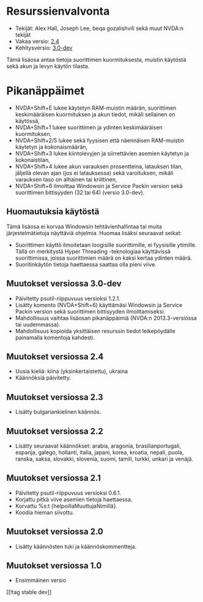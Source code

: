 # Resurssienvalvonta #

* Tekijät: Alex Hall, Joseph Lee, beqa gozalishvili sekä muut NVDA:n tekijät
* Vakaa versio: [2.4][1]
* Kehitysversio: [3.0-dev][2]

Tämä lisäosa antaa tietoja suorittimen kuormituksesta, muistin käytöstä sekä
akun ja levyn käytön tilasta.

# Pikanäppäimet #

* NVDA+Shift+E lukee käytetyn RAM-muistin määrän, suorittimen keskimääräisen
  kuormituksen ja akun tiedot, mikäli sellainen on käytössä,
* NVDA+Shift+1 lukee suorittimen ja ydinten keskimääräisen kuormituksen,
* NVDA+Shift+2/5 lukee sekä fyysisen että näennäisen RAM-muistin käytetyn ja
  kokonaismäärän,
* NVDA+Shift+3 lukee kiintolevyjen ja siirrettävien asemien käytetyn ja
  kokonaistilan,
* NVDA+Shift+4 lukee akun varauksen prosentteina, latauksen tilan, jäljellä
  olevan ajan (jos ei latauksessa) sekä varoituksen, mikäli varauksen taso
  on alhainen tai kriittinen,
* NVDA+Shift+6 ilmoittaa Windowsin ja Service Packin version sekä
  suorittimen bittisyyden (32 tai 64) (versio 3.0-dev).

## Huomautuksia käytöstä ##

Tämä lisäosa ei korvaa Windowsin tehtävienhallintaa tai muita
järjestelmätietoja näyttäviä ohjelmia. Huomaa lisäksi seuraavat seikat:

* Suorittimen käyttö ilmoitetaan loogisille suorittimille, ei fyysisille
  ytimille. Tällä on merkitystä Hyper Threading -teknologiaa käyttävissä
  suorittimissa, joissa suorittimien määrä on kaksi kertaa ydinten määrä.
* Suoritinkäytön tietoja haettaessa saattaa olla pieni viive.

## Muutokset versiossa 3.0-dev ##

* Päivitetty psutil-riippuvuus versioksi 1.2.1.
* Lisätty komento (NVDA+Shift+6) käyttämäsi Windowsin ja Service Packin
  version sekä suorittimen  bittisyyden ilmoittamiseksi.
* Mahdollisuus vaihtaa lisäosan pikanäppäimiä (NVDA:n 2013.3-versiossa tai
  uudemmassa).
* Mahdollisuus kopioida yksittäisen resurssin tiedot leikepöydälle
  painamalla komentoja kahdesti.

## Muutokset versiossa 2.4 ##

* Uusia kieliä: kiina (yksinkertaistettu), ukraina
* Käännöksiä päivitetty.

## Muutokset versiossa 2.3 ##

* Lisätty bulgariankielinen käännös.

## Muutokset versiossa 2.2 ##

* Lisätty seuraavat käännökset: arabia, aragonia, brasilianportugali,
  espanja, galego, hollanti, italia, japani, korea, kroatia, nepali, puola,
  ranska, saksa, slovakki, slovenia, suomi, tamili, turkki, unkari ja
  venäjä.

## Muutokset versiossa 2.1 ##

* Päivitetty psutil-riippuvuus versioksi 0.6.1.
* Korjattu pitkä viive asemien tietoja haettaessa.
* Korvattu %s:t {helpoillaMuuttujaNimillä}.
* Koodia hieman siivottu.

## Muutokset versiossa 2.0 ##

* Lisätty käännösten tuki ja käännöskommentteja.

## Muutokset versiossa 1.0 ##

* Ensimmäinen versio

[[!tag stable dev]]

[1]: http://addons.nvda-project.org/files/get.php?file=rm

[2]: http://addons.nvda-project.org/files/get.php?file=rm-dev
